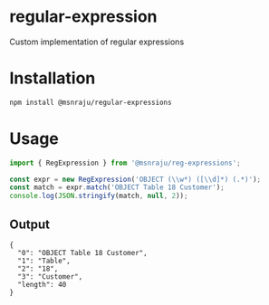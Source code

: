 # regular-expression
Custom implementation of regular expressions

# Installation

```sh
npm install @msnraju/regular-expressions
```

# Usage

```javascript
import { RegExpression } from '@msnraju/reg-expressions';

const expr = new RegExpression('OBJECT (\\w*) ([\\d]*) (.*)');
const match = expr.match('OBJECT Table 18 Customer');
console.log(JSON.stringify(match, null, 2));

```
## Output
```
{
  "0": "OBJECT Table 18 Customer",
  "1": "Table",
  "2": "18",
  "3": "Customer",
  "length": 40
}
```